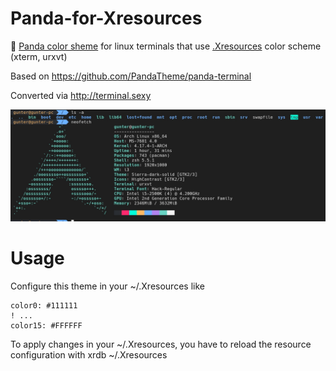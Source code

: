 # Panda-for-Xresources
🐼 [Panda color sheme](https://github.com/PandaTheme) for linux terminals that use [.Xresources](https://wiki.archlinux.org/index.php/x_resources) color scheme (xterm, urxvt)

Based on https://github.com/PandaTheme/panda-terminal

Converted via http://terminal.sexy

![Screenshot](https://raw.githubusercontent.com/SuddenGunter/Panda-for-Xresources/master/panda_colors.jpg)

# Usage

Configure this theme in your ~/.Xresources like

```
color0: #111111
! ...
color15: #FFFFFF
```

To apply changes in your ~/.Xresources, you have to reload the resource configuration with xrdb ~/.Xresources

